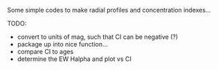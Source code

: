 Some simple codes to make radial profiles and concentration indexes... 

TODO: 
- convert to units of mag, such that CI can be negative (?)
- package up into nice function...
- compare CI to ages
- determine the EW Halpha and plot vs CI
